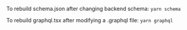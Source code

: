 To rebuild schema.json after changing backend schema: `yarn schema`

To rebuild graphql.tsx after modifying a .graphql file: `yarn graphql`
